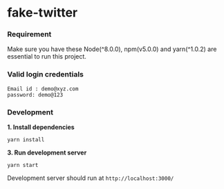 # fake-twitter

### Requirement
Make sure you have these Node(\^8.0.0), npm(v5.0.0) and yarn(\^1.0.2) are essential to run this project.

### Valid login credentials 
    Email id : demo@xyz.com
    password: demo@123

### Development

**1. Install dependencies**

    yarn install

**3. Run development server**

    yarn start
    
    
Development server should run at ```http://localhost:3000/```